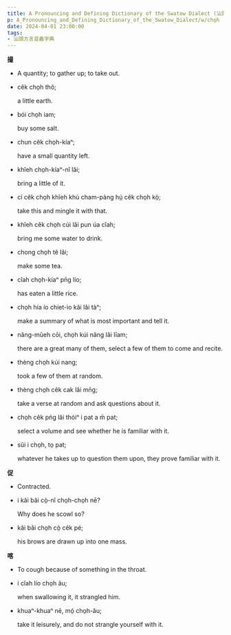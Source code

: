```yaml
---
title: A Pronouncing and Defining Dictionary of the Swatow Dialect (汕頭方言音義字典) / cho̤h
p: A_Pronouncing_and_Defining_Dictionary_of_the_Swatow_Dialect/w/cho̤h
date: 2024-04-01 23:00:00
tags: 
- 汕頭方言音義字典
---
```



**撮**
- A quantity; to gather up; to take out.

- cêk cho̤h thô;

  a little earth.

- bói cho̤h iam;

  buy some salt.

- chun cêk cho̤h-kíaⁿ;

  have a small quantity left.

- khîeh cho̤h-kíaⁿ-nî lâi;

  bring a little of it.

- cí cêk cho̤h khîeh khù cham-pàng hṳ́ cêk cho̤h kò̤;

  take this and mingle it with that.

- khîeh cêk cho̤h cúi lâi pun úa cîah;

  bring me some water to drink.

- chong cho̤h tê lâi;

  make some tea.

- cîah cho̤h-kíaⁿ pn̄g lío;

  has eaten a little rice.

- cho̤h hía ío chiet-ìo kâi lâi tàⁿ;

  make a summary of what is most important and tell it.

- nâng-mûeh cōi, cho̤h kúi nâng lâi līam;

  there are a great many of them, select a few of them to come and recite.

- thèng cho̤h kúi nang;

  took a few of them at random.

- thèng cho̤h cêk cak lâi mn̄g;

  take a verse at random and ask questions about it.

- cho̤h cêk pńg lâi thóiⁿ i pat a m̄ pat;

  select a volume and see whether he is familiar with it.

- sûi i cho̤h, to̤ pat;

  whatever he takes up to question them upon, they prove familiar with it.

**促**
- Contracted.

- i kâi bâi cò̤-nî cho̤h-cho̤h nē?

  Why does he scowl so?

- kâi bâi cho̤h cò̤ cêk pé;

  his brows are drawn up into one mass.

**喀**
- To cough because of something in the throat.

- i cîah lío cho̤h âu;

  when swallowing it, it strangled him.

- khuaⁿ-khuaⁿ nē, mó̤ cho̤h-âu;

  take it leisurely, and do not strangle yourself with it.